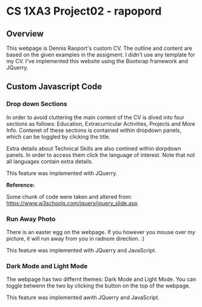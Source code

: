 #  CS 1XA3 Project02 - rapopord
## Overview
 This webpage is Dennis Raoport's custom CV. The outline and content are based on the given examples in the assigment.
 I didn't use any template for my CV. I've implemented this website using the Bootsrap framework and JQuerry. 
 
## Custom Javascript Code

### Drop down Sections

In order to avoid cluttering the main content of the CV is dived into four sections as follows: Education, Extracurricular Activities, Projects and More Info. Contenet of these sections is contained within dropdown panels, which can be toggled by clicking the title.

Extra details about Technical Skills are also contined within dorpdown panels. In order to access them click the language of interest. Note that not all languages contain extra details.

This feature was implemented with JQuerry.

**Reference:**

Some chunk of code were taken and altered from:
https://www.w3schools.com/jquery/jquery_slide.asp

### Run Away Photo

There is an easter egg on the webpage. If you however you mouse over my picture, it will run away from you in radnom direction. :)

This feature was implemented with JQuerry and JavaScript.

### Dark Mode and Light Mode

The webpage has two differnt themes: Dark Mode and Light Mode. You can toggle betwenn the two by clicking the button on the top of the webpage. 

This feature was implemented awith JQuerry and JavaScript.


 

